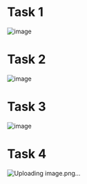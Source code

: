 # Task 1
![image](https://github.com/user-attachments/assets/498fa335-dfe6-4b8d-9c61-247f2daf5f10)
# Task 2
![image](https://github.com/user-attachments/assets/c55f1485-5357-433c-aa91-0c4d514ededa)
# Task 3
![image](https://github.com/user-attachments/assets/4a68bcf9-0f55-429e-90fe-2fb8a7a3adf4)
# Task 4
![Uploading image.png…]()

